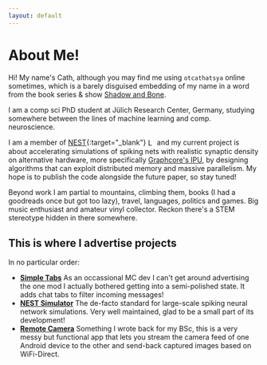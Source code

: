 ```yaml
---
layout: default
---
```


# About Me!
Hi! My name's Cath, although you may find me using `otcathatsya` online sometimes, which is a
barely disguised embedding of my name in a word from the book series & show [Shadow and Bone](https://thegrishaverse.fandom.com/wiki/Otkazat%27sya).


I am a comp sci PhD student at Jülich Research Center, Germany, studying somewhere between the lines of machine learning and comp. neuroscience.

I am a member of [NEST](https://github.com/nest/nest-simulator){:target="_blank"} <a href="https://github.com/nest/nest-simulator" target="_blank" style="display: inline-block; vertical-align: middle;">
<img src="{{ '/assets/images/nest.png' | relative_url }}" alt="Logo" style="height: 1em; vertical-align: middle; border-radius: 5%; margin-bottom: 0.25em; border: none;">
</a> and my current project is about accelerating simulations of spiking nets with realistic synaptic density on alternative hardware, more specifically [Graphcore's IPU](https://www.graphcore.ai/), 
by designing algorithms that can exploit distributed memory and massive parallelism. My hope is to publish the code alongside the future paper, so stay tuned!

Beyond work I am partial to mountains, climbing them, books (I had a goodreads once but got too lazy), travel, languages, politics and games. Big music enthusiast and amateur vinyl collector. Reckon there's a STEM stereotype hidden in there somewhere.


## This is where I advertise projects
In no particular order:

- [**Simple Tabs**](https://github.com/otcathatsya/simple-tabs) As an occassional MC dev I can't get around advertising the one mod I actually bothered getting into a semi-polished state.
It adds chat tabs to filter incoming messages!
- [**NEST Simulator**](https://github.com/nest/nest-simulator) The de-facto standard for large-scale spiking neural network simulations. Very well maintained, glad to be a small part of its development!
- [**Remote Camera**](https://github.com/otcathatsya/uclan-remotecamera) Something I wrote back for my BSc, this is a very messy but functional app that lets you stream the camera feed of one Android device to the other and send-back captured images based on WiFi-Direct.